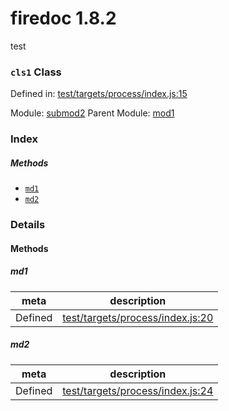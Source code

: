 
# firedoc 1.8.2

test

### `cls1` Class


Defined in: [test/targets/process/index.js:15](../files/test/targets/process/index.js.js)

Module: [submod2](../modules/submod2.md)
Parent Module: [mod1](../modules/mod1.md)






### Index



##### Methods

  - [`md1`](#method-md1) 
  - [`md2`](#method-md2) 





### Details




<!-- Method Block -->
#### Methods


##### md1



| meta | description |
|------|-------------|
| Defined | [test/targets/process/index.js:20](../files/test_targets_process_index.js.md#l20) |



##### md2



| meta | description |
|------|-------------|
| Defined | [test/targets/process/index.js:24](../files/test_targets_process_index.js.md#l24) |




